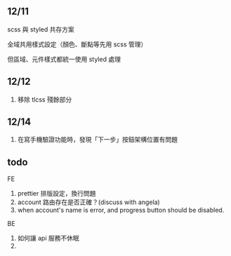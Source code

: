 ## 12/11

scss 與 styled 共存方案

全域共用樣式設定（顏色、斷點等先用 scss 管理）

但區域、元件樣式都統一使用 styled 處理

## 12/12

1. 移除 tlcss 殘餘部分

## 12/14

1. 在寫手機驗證功能時，發現「下一步」按鈕架構位置有問題

## todo

FE

1. prettier 排版設定，換行問題
2. account 路由存在是否正確？(discuss with angela)
3. when account's name is error, and progress button should be disabled.

BE

1. 如何讓 api 服務不休眠
2.
